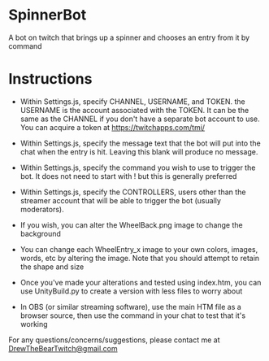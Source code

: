 # SpinnerBot
A bot on twitch that brings up a spinner and chooses an entry from it by command

# Instructions
- Within Settings.js, specify CHANNEL, USERNAME, and TOKEN. the USERNAME is the account associated with the TOKEN.
It can be the same as the CHANNEL if you don't have a separate bot account to use. You can acquire a token at https://twitchapps.com/tmi/

- Within Settings.js, specify the message text that the bot will put into the chat when the entry is hit. Leaving this blank will produce no message.

- Within Settings.js, specify the command you wish to use to trigger the bot. It does not need to start with ! but this is generally preferred

- Within Settings.js, specify the CONTROLLERS, users other than the streamer account that will be able to trigger the bot (usually moderators).

- If you wish, you can alter the WheelBack.png image to change the background

- You can change each WheelEntry_x image to your own colors, images, words, etc by altering the image. Note that you should attempt to retain the shape and size

- Once you've made your alterations and tested using index.htm, you can use UnityBuild.py to create a version with less files to worry about

- In OBS (or similar streaming software), use the main HTM file as a browser source, then use the command in your chat to test that it's working



For any questions/concerns/suggestions, please contact me at DrewTheBearTwitch@gmail.com